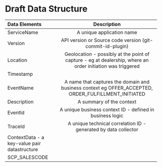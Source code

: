 # Draft Data Structure  



| Data Elements   | Description                                                                                                 |
|:----------------|:-----------------------------------------------------------------------------------------------------------:|
| ServiceName     | A unique application name                                                                                   |
| Version         | API version or Source code version (git-commit-id-plugin)                                                   |
| Location        | Geolocation - possibly at the point of capture - eg at dealership, where an order initiation was triggered  |
| Timestamp       |                                                                                                             |
| EventName       | A name that captures the domain and business context eg OFFER_ACCEPTED, ORDER_FULFILLMENT_INITIATED         |
| Description     | A summary of the context                                                                                    |
| EventId         | A unique business context ID - defined in business logic                                                    |
| TraceId         | A unique technical correlation ID - generated by data collector                                             |
|ContextData - a key-value pair datastructure                                                                                  ||
| SCP_SALESCODE     |                                                                                                            |




